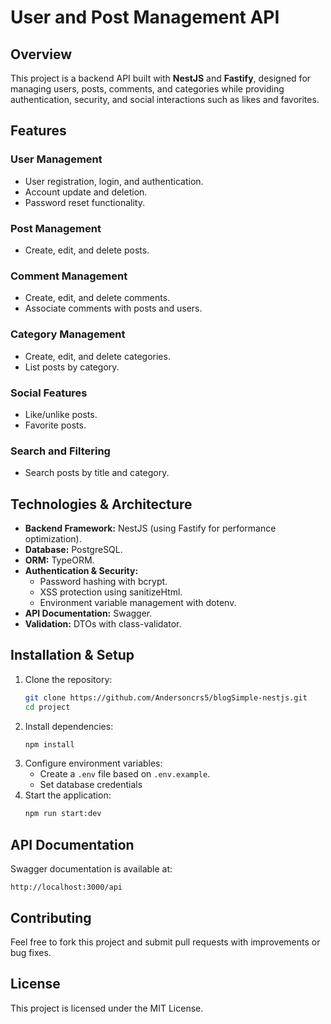 # User and Post Management API

## Overview

This project is a backend API built with **NestJS** and **Fastify**, designed for managing users, posts, comments, and categories while providing authentication, security, and social interactions such as likes and favorites.

## Features

### User Management

- User registration, login, and authentication.
- Account update and deletion.
- Password reset functionality.

### Post Management

- Create, edit, and delete posts.

### Comment Management

- Create, edit, and delete comments.
- Associate comments with posts and users.

### Category Management

- Create, edit, and delete categories.
- List posts by category.

### Social Features

- Like/unlike posts.
- Favorite posts.

### Search and Filtering

- Search posts by title and category.

## Technologies & Architecture

- **Backend Framework:** NestJS (using Fastify for performance optimization).
- **Database:** PostgreSQL.
- **ORM:** TypeORM.
- **Authentication & Security:**
  - Password hashing with bcrypt.
  - XSS protection using sanitizeHtml.
  - Environment variable management with dotenv.
- **API Documentation:** Swagger.
- **Validation:** DTOs with class-validator.

## Installation & Setup

1. Clone the repository:
   ```sh
   git clone https://github.com/Andersoncrs5/blogSimple-nestjs.git
   cd project
   ```
2. Install dependencies:
   ```sh
   npm install
   ```
3. Configure environment variables:
   - Create a `.env` file based on `.env.example`.
   - Set database credentials
4. Start the application:
   ```sh
   npm run start:dev
   ```

## API Documentation

Swagger documentation is available at:

```
http://localhost:3000/api
```

## Contributing

Feel free to fork this project and submit pull requests with improvements or bug fixes.

## License

This project is licensed under the MIT License.

